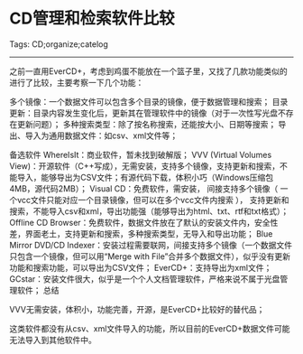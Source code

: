 # CD管理和检索软件比较
Tags: CD;organize;catelog

------

之前一直用EverCD+，考虑到鸡蛋不能放在一个篮子里，又找了几款功能类似的进行了比较，主要考察一下几个功能：

 多个镜像：一个数据文件可以包含多个目录的镜像，便于数据管理和搜索； 目录更新：目录内容发生变化后，更新其在管理软件中的镜像（对于一次性写光盘不存在更新问题）； 多种搜索类型：除了按名称搜索，还能按大小、日期等搜索； 导出、导入为通用数据文件：如csv、xml文件等； 
 
 备选软件
 WhereIsIt：商业软件，暂未找到破解版； VVV (Virtual Volumes View)：开源软件（C++写成），无需安装，支持多个镜像，支持更新和搜索，不能导入，能够导出为CSV文件；有源代码下载，体积小巧（Windows压缩包4MB，源代码2MB）； Visual CD：免费软件，需安装， 间接支持多个镜像（ 一个vcc文件只能对应一个目录镜像，但可以在多个vcc文件内搜索 ）， 支持更新和搜索，不能导入csv和xml，导出功能强（能够导出为html、txt、rtf和txt格式）； Offline CD Browser：免费软件，数据文件放在了默认的安装文件内，安全性差，界面老土，支持更新和搜索，多种搜索类型，无导入和导出功能； Blue Mirror DVD/CD Indexer：安装过程需要联网，间接支持多个镜像（一个数据文件只包含一个镜像，但可以用“Merge with File”合并多个数据文件），似乎没有更新功能和搜索功能，可以导出为CSV文件； EverCD+：支持导出为xml文件； GCstar：安装文件很大，似乎是一个个人文档管理软件，严格来说不属于光盘管理软件； 总结 

VVV无需安装，体积小，功能完善，开源，是EverCD+比较好的替代品；

这类软件都没有从csv、xml文件导入的功能，所以目前的EverCD+数据文件可能无法导入到其他软件中。